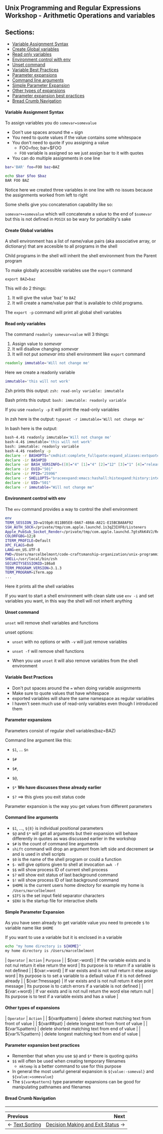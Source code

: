 ## Unix Programming and Regular Expressions Workshop - Arithmetic Operations and variables

## Sections:

* [Variable Assignment Syntax](#variable-assignment-syntax)
* [Create Global variables](#create-global-variables)
* [Read only variables](#read-only-variables)
* [Environment control with env](#environment-control-with-env)
* [Unset command](#unset-command)
* [Variable Best Practices](#variable-best-practices)
* [Parameter expansions](#parameter-expansions)
* [Command line arguments](#command-line-arguments)
* [Simple Parameter Expansion](#simple-parameter-expansion)
* [Other types of expansions](#other-types-of-expansions)
* [Parameter expansion best practices](#parameter-expansion-best-practices)
* [Bread Crumb Navigation](#bread-crumb-navigation)

#### Variable Assignment Syntax

To assign variables you do `somevar=somevalue` 

* Don't use spaces around the `=` sign
* You need to quote values if the value contains some whitespace
* You don't need to quote if you assigning a value
  * FOO=foo; bar=$FOO
  * `FOO` variable is assigned so we just assign bar to it with quotes
* You can do multiple assignments in one line

```bash
bar='BAR' foo=FOO baz=BAZ
```

```bash
echo $bar $foo $baz
BAR FOO BAZ
```
Notice here we created three variables in one line with no issues because the assignments worked from left to right

Some shells give you concatenation capability like so:

`somevar+=somevalue` which will concatenate a value to the end of `$somevar` but this is not defined in `POSIX` so be wary for portability's sake

#### Create Global variables

A shell environment has a list of name/value pairs (aka associative array, or dictionary) that are accesible to all programs in the shell

Child programs in the shell will inherit the shell environment from the Parent program

To make globally accessible variables use the `export` command 

`export BAZ=baz`

This will do 2 things:

1. It will give the value 'baz' to `BAZ`
2. It will create a name/value pair that is available to child programs.

The `export -p` command will print all global shell variables

#### Read only variables

The command `readonly somevar=value` will 3 things:

1. Assign value to _somevar_
2. It will disallow changing _somevar_
3. It will not put _somevar_ into shell environment like `export` command

```bash
readonly immutable='Will not change me'
```

Here we create a readonly variable

```bash
immutable='this will not work'
```

Zsh prints this output: `zsh: read-only variable: immutable`

Bash prints this output: `bash: immutable: readonly variable`

If you use `readonly -p` it will print the read-only variables

In zsh here is the output: `typeset -r immutable='Will not change me'`

In bash here is the output:

```bash
bash-4.4$ readonly immutable='Will not change me'
bash-4.4$ immutable='this will not work'
bash: immutable: readonly variable
bash-4.4$ readonly -p
declare -r BASHOPTS="cmdhist:complete_fullquote:expand_aliases:extquote:force_fignore:hostcomplete:interactive_comments:progcomp:promptvars:sourcepath"
declare -ir BASHPID
declare -ar BASH_VERSINFO=([0]="4" [1]="4" [2]="12" [3]="1" [4]="release" [5]="x86_64-apple-darwin16.3.0")
declare -ir EUID="501"
declare -ir PPID="25996"
declare -r SHELLOPTS="braceexpand:emacs:hashall:histexpand:history:interactive-comments:monitor"
declare -ir UID="501"
declare -r immutable="Will not change me"
```

#### Environment control with env

The `env` command provides a way to control the shell environment

```bash
env
TERM_SESSION_ID=w1t0p0:011B05E8-0A67-486A-A821-E15BCBA8AF92
SSH_AUTH_SOCK=/private/tmp/com.apple.launchd.1s3qZ3IXF0/Listeners
Apple_PubSub_Socket_Render=/private/tmp/com.apple.launchd.7gtsRkK4VJ/Render
COLORFGBG=12;8
ITERM_PROFILE=Default
XPC_FLAGS=0x0
LANG=en_US.UTF-8
PWD=/Users/marcelbelmont/code-craftsmanship-organization/unix-programming-and-regular-expressions-workshop
SHELL=/usr/local/bin/zsh
SECURITYSESSIONID=186a8
TERM_PROGRAM_VERSION=3.1.3
TERM_PROGRAM=iTerm.app
...
```

Here it prints all the shell variables

If you want to start a shell environment with clean slate use `env -i` and set variables you want, in this way the shell will not inherit anything

#### Unset command

`unset` will remove shell variables and functions

unset options:

* `unset` with no options or with `-v` will just remove variables
* `unset -f` will remove shell functions

* When you use `unset` it will also remove variables from the shell environment

#### Variable Best Practices

* Don't put spaces around the `=` when doing variable assignments
* Make sure to quote values that have whitespace
* exported variables will share the same namespace as regular variables
* I haven't seen much use of read-only variables even though I introduced them

#### Parameter expansions

Parameters consist of regular shell variables(baz=BAZ)

Command line argument like this:

* `$1`, ... `$n`
* `$#`
* `$#`,
* `$@`,
* `$*`
**We have discusses these already earlier**

* `$?` ==> this gives you exit status code

Parameter expansion is the way you get values from different parameters

#### Command line arguments

* `$1`, ..., `${8}` is individual positional parameters
* `$@` and `$*` will get all arguments but their expansion will behave differently in quotes as was discussed earlier in the workshop
* `$#` is the count of command line arguments
* `shift` command will drop an argument from left side and decrement `$#` and is used in shell scripts
* `$0` is the name of the shell program or could a function
* `$-` will give options given to shell at invocation `awk -f`
* `$$` will show process ID of current shell process
* `$?` will show exit status of last background command
* `$!` will show process ID of last background command
* `$HOME` is the current users home directory for example my home is `/Users/marcelbelmont`
* `$IFS` is the set input field separator characters
* `$ENV` is the startup file for interactive shells

#### Simple Parameter Expansion

As you have seen already to get variable value you need to precede `$` to variable name like `$HOME`

If you want to use a variable but it is enclosed in a variable

```bash
echo "my home directory is ${HOME}"
my home directory is /Users/marcelbelmont
```

| `Operator` | `Action` | `Purpose` |
| ${var:-word} | If the variable exists and is not nul return it else return the word | Its purpose is to return if a variable is not defined |
| ${var:=word} | If var exists and is not null return it else assign word | Its purpose is to set a variable to a default value if it is not defined already |
| ${var:?message} | If var exists and is not null return it else print message | Its purpose is to catch errors if a variable is not defined |
| ${var:+word} | If var exists and is not null return the word else return null | Its purpose is to test if a variable exists and has a value |

#### Other types of expansions

| `Operator` | `Action` |
| ${var#pattern} | delete shortest matching text from front of value |
| ${var##pat} | delete longest text from front of value | 
| ${var%pattern} | delete shortest matching text from end of value |
| ${var%%pattern} | delete longest matching text from end of value |

#### Parameter expansion best practices

* Remember that when you use `$@` and `$*` there is quoting quirks
* `$$` will often be used when creating temporary filenames
  * `mktemp` is a better command to use for this purpose
* In general the most useful general expansion is `${value:-someval}` and `${value:=somevalue}`
* The `${var#pattern}` type parameter expansions can be good for manipulating pathnames and filenames

#### Bread Crumb Navigation
_________________________

Previous | Next
:------- | ---:
← [Text Sorting](./text-sorting.md) | [Decision Making and Exit Status](./decision-making-and-exit-status.md) →
